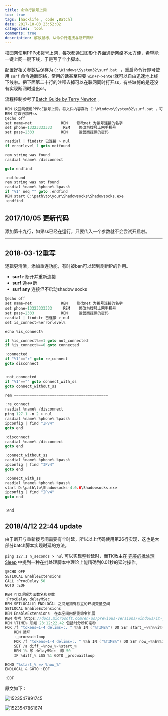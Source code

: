 ```yaml
---
title: 命令行拨号上网
toc: true
tags: [hacklife , code ,Batch]
date: 2017-10-03 23:52:02
categories:  tool
comments: true
description: 解放鼠标，从命令行连接与断开网络
---
```


校园网使用PPPoE拨号上网，每次都通过图形化界面通断网络不太方便，希望能一键上网一键下线，于是写了个小脚本。

配置好相关参数后保存为  `C:\Windows\System32\surf.bat ` ，重启命令行即可使用 `surf` 命令通断网络，常用的话甚至只要 `win+r->enter`就可以自由迅速地上线下线啦。把下面第二十行的注释去掉可以在联网同时打开ss，有些缺憾的是还没有实现断网时退出ss。

流程控制参考了[Batch Guide by Terry Newton](http://www.infionline.net/~wtnewton/batch/batguide.html#8) 。

```c
REM 校园网使用PPPoE拨号上网，将文件内容存为 C:\Windows\System32\surf.bat ，可以命令行拨号上网
REM 可自行加开ss
@echo off
set name=net  			 REM 	修改net 为拨号连接的名字
set phone=13323333333 	  REM	 修改为拨号上网手机号
set pass=2333   		 REM   	 运营商提供的密码

rasdial | findstr 已连接 > nul
if errorlevel 1 goto notfound

rem string was found
rasdial %name% /disconnect 

goto endfind

:notfound
rem string was not found
rasdial %name% %phone% %pass%
if "%1" neq "" goto :endfind
REM start C:\path\to\your\Shadowsocks\Shadowsocks.exe
:endfind
```



## 2017/10/05 更新代码

添加第十九行，如果ss已经在运行，只要传入一个参数就不会尝试开启啦。



------

## 2018-03-12重写

逻辑更清晰，添加重连功能，有时被ban可以起到刷新IP的作用。

- **surf  r**  断开并重新连接
- **surf**  通<=>断
- **surf any**  连接但不启动shadow socks

```c
@echo off
set name=net  			 REM 	修改net 为拨号连接的名字
set phone=13323333333 	  REM	 修改为拨号上网手机号
set pass=2333   		 REM   	 运营商提供的密码	
rasdial | findstr 已连接 > nul
set is_connect=%errorlevel%

echo %is_connect%

if %is_connect%==1 goto not_connected
if %is_connect%==0 goto connected

:connected
if "%1"=="r" goto re_connect
goto disconnect


:not_connected
if "%1"=="" goto connect_with_ss
goto connect_without_ss

rem ==========================================

:re_connect
rasdial %name% /disconnect
ping 127.1 -n 2 > nul
rasdial %name% %phone% %pass%
ipconfig | find "IPv4"
goto end

:disconnect
rasdial %name% /disconnect
goto end

:connect_without_ss
rasdial %name% %phone% %pass%
ipconfig | find "IPv4"
goto end

:connect_with_ss
rasdial %name% %phone% %pass%
start D:\path\to\Shadowsocks-4.0.6\Shadowsocks.exe
ipconfig | find "IPv4"
goto end


:end
```


## 2018/4/12 22:44 update

由于断开与重新拨号间需要有个时延，所以以上代码使用第26行实现，这也是大部分batch脚本实现时延的方法。

`ping 127.1 n_seconds > nul` 可以实现整秒延时，而TK教主在 [完美的批处理Sleep](http://tombkeeper.blog.techweb.com.cn/archives/14) 中提到一种在批处理脚本中理论上能精确到0.01秒的延时操作。

```c
@ECHO OFF
SETLOCAL EnableExtensions 
CALL :ProcDelay 50
GOTO :EOF

REM 可以理解为函数名和参数 
:ProcDelay delayMSec_ 
REM SETLOCAL和 ENDLOCAL 之间是拥有独立的环境变量空间 
SETLOCAL EnableExtensions 
REM EnableExtensions  在本空间内使能命令扩展  
REM 参考 https://docs.microsoft.com/en-us/previous-versions/windows/it-pro/windows-server-2012-R2-and-2012/cc772046(v%3dws.11) 
REM %TIME% 形如 23:12:22.42 包括时分秒和毫秒 
FOR /f "tokens=1-4 delims=:. " %%h IN ("%TIME%") DO SET start_=%%h%%i%%j%%k 
	REM 循环
	:_procwaitloop
	FOR /f "tokens=1-4 delims=:. " %%h IN ("%TIME%") DO SET now_=%%h%%i%%j%%k
	SET /a diff_=%now_%-%start_%
	REM 1% 即 delayMSec_ 即 50
	IF %diff_% LSS %1 GOTO _procwaitloop 

ECHO "%start_% => %now_%" 
ENDLOCAL & GOTO :EOF

:EOF
```

原文如下：

![1523547891745](1523547891745.png)

![1523547861674](1523547861674.png)